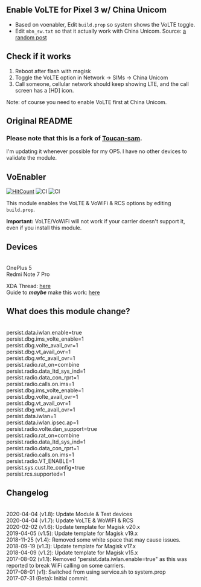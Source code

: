 ## Enable VoLTE for Pixel 3 w/ China Unicom

* Based on voenabler, Edit `build.prop` so system shows the VoLTE toggle.
* Edit `mbn_sw.txt` so that it actually work with China Unicom. Source: [a random post](https://www.uso.cn/post/view/54257)

## Check if it works

1. Reboot after flash with magisk
2. Toggle the VoLTE option in Network -> SIMs -> China Unicom
3. Call someone, cellular network should keep showing LTE, and the call screen has a [HD] icon.

Note: of course you need to enable VoLTE first at China Unicom.

## Original README

### Please note that this is a fork of [Toucan-sam](https://github.com/Toucan-Sam/VoEnabler).

I'm updating it whenever possible for my OP5. I have no other devices to validate the module. 

## VoEnabler

[![HitCount](http://hits.dwyl.com/{edgd1er}/{voenabler}.svg)](http://hits.dwyl.com/{edgd1er}/{voenabler})
![CI](https://github.com/edgd1er/voenabler/workflows/CI/badge.svg)
![CI](https://img.shields.io/github/release/edgd1er/voenabler.svg)

This module enables the VoLTE & VoWiFi & RCS options by editing `build.prop`.

**Important:** VoLTE/VoWiFi will not work if your carrier doesn't support it, even if you install this module.

## Devices
<br>OnePlus 5
<br>Redmi Note 7 Pro
<br>

XDA Thread: [here](https://forum.xda-developers.com/apps/magisk/module-v4-volte-enabler-t3649613)
<br>Guide to **_maybe_** make this work: [here](https://forum.xda-developers.com/oneplus-5t/how-to/guide-volte-vowifi-german-carriers-t3817542)

## What does this module change?
<br>persist.data.iwlan.enable=true
<br>persist.dbg.ims_volte_enable=1 
<br>persist.dbg.volte_avail_ovr=1 
<br>persist.dbg.vt_avail_ovr=1
<br>persist.dbg.wfc_avail_ovr=1
<br>persist.radio.rat_on=combine
<br>persist.radio.data_ltd_sys_ind=1
<br>persist.radio.data_con_rprt=1
<br>persist.radio.calls.on.ims=1
<br>persist.dbg.ims_volte_enable=1
<br>persist.dbg.volte_avail_ovr=1
<br>persist.dbg.vt_avail_ovr=1
<br>persist.dbg.wfc_avail_ovr=1
<br>persist.data.iwlan=1
<br>persist.data.iwlan.ipsec.ap=1
<br>persist.radio.volte.dan_support=true
<br>persist.radio.rat_on=combine
<br>persist.radio.data_ltd_sys_ind=1
<br>persist.radio.data_con_rprt=1
<br>persist.radio.calls.on.ims=1
<br>persist.radio.VT_ENABLE=1
<br>persist.sys.cust.lte_config=true
<br>persist.rcs.supported=1

## Changelog
<br>2020-04-04 (v1.8): Update Module & Test devices
<br>2020-04-04 (v1.7): Update VoLTE & WoWIFI & RCS 
<br>2020-02-02 (v1.6): Update template for Magisk v20.x
<br>2019-04-05 (v1.5): Update template for Magisk v19.x
<br>2018-11-25 (v1.4): Removed some white space that may cause issues.
<br>2018-09-19 (v1.3): Update template for Magisk v17.x
<br>2018-04-09 (v1.2): Update template for Magisk v15.x
<br>2017-08-02 (v1.1): Removed "persist.data.iwlan.enable=true" as this was reported to break WiFi calling on some carriers.
<br>2017-08-01 (v1): Switched from using service.sh to system.prop
<br>2017-07-31 (Beta): Initial commit.
